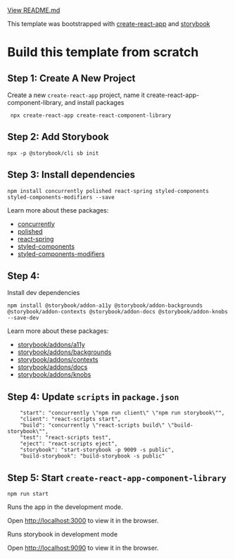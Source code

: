 [View README.md](../README.md)

This template was bootstrapped with [create-react-app](https://github.com/facebook/create-react-app) and [storybook](https://github.com/storybookjs/storybook)


# Build this template from scratch

## Step 1: Create A New Project

Create a new `create-react-app` project, name it create-react-app-component-library, and install packages

```
 npx create-react-app create-react-component-library
```

## Step 2: Add Storybook 

```
npx -p @storybook/cli sb init
```

## Step 3: Install dependencies

```
npm install concurrently polished react-spring styled-components styled-components-modifiers --save
```

Learn more about these packages: 

- [concurrently](https://github.com/kimmobrunfeldt/concurrently)
- [polished](https://github.com/styled-components/polished)
- [react-spring](https://github.com/react-spring/react-spring)
- [styled-components](https://github.com/styled-components/styled-components)
- [styled-components-modifiers](https://github.com/Decisiv/styled-components-modifiers)


## Step 4: 

Install dev dependencies

```
npm install @storybook/addon-a11y @storybook/addon-backgrounds @storybook/addon-contexts @storybook/addon-docs @storybook/addon-knobs --save-dev
```
 Learn more about these packages:

- [storybook/addons/a11y](https://github.com/storybookjs/storybook/tree/master/addons/a11y)
- [storybook/addons/backgrounds](https://github.com/storybookjs/storybook/tree/next/addons/backgrounds)
- [storybook/addons/contexts](https://github.com/storybookjs/storybook/tree/master/addons/contexts)
- [storybook/addons/docs](https://github.com/storybookjs/storybook/tree/master/addons/docs)
- [storybook/addons/knobs](https://github.com/storybookjs/storybook/tree/master/addons/knobs)


## Step 4: Update `scripts` in `package.json`

```
    "start": "concurrently \"npm run client\" \"npm run storybook\"",
    "client": "react-scripts start",
    "build": "concurrently \"react-scripts build\" \"build-storybook\"",
    "test": "react-scripts test",
    "eject": "react-scripts eject",
    "storybook": "start-storybook -p 9009 -s public",
    "build-storybook": "build-storybook -s public"
```

## Step 5: Start `create-react-app-component-library` 

```
npm run start
```

Runs the app in the development mode.

Open [http://localhost:3000](http://localhost:3000) to view it in the browser.

Runs storybook in development mode

Open [http://localhost:9090](http://localhost:9090) to view it in the browser.